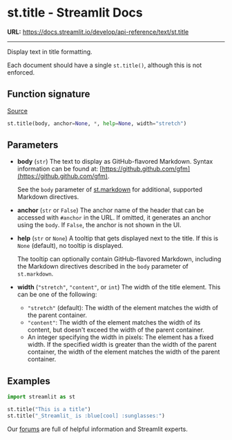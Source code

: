 # st.title - Streamlit Docs

**URL:** https://docs.streamlit.io/develop/api-reference/text/st.title

---

Display text in title formatting.

Each document should have a single `st.title()`, although this is not enforced.

## Function signature

[Source](https://github.com/streamlit/streamlit/blob/1.50.0/lib/streamlit/elements/heading.py#L223 "View st.title source code on GitHub")

```python
st.title(body, anchor=None, *, help=None, width="stretch")
```

## Parameters

*   **body** (`str`)
    The text to display as GitHub-flavored Markdown. Syntax information can be found at: [https://github.github.com/gfm](https://github.github.com/gfm).

    See the `body` parameter of [st.markdown](https://docs.streamlit.io/develop/api-reference/text/st.markdown) for additional, supported Markdown directives.

*   **anchor** (`str` or `False`)
    The anchor name of the header that can be accessed with `#anchor` in the URL. If omitted, it generates an anchor using the `body`. If `False`, the anchor is not shown in the UI.

*   **help** (`str` or `None`)
    A tooltip that gets displayed next to the title. If this is `None` (default), no tooltip is displayed.

    The tooltip can optionally contain GitHub-flavored Markdown, including the Markdown directives described in the `body` parameter of `st.markdown`.

*   **width** (`"stretch"`, `"content"`, or `int`)
    The width of the title element. This can be one of the following:
    *   `"stretch"` (default): The width of the element matches the width of the parent container.
    *   `"content"`: The width of the element matches the width of its content, but doesn't exceed the width of the parent container.
    *   An integer specifying the width in pixels: The element has a fixed width. If the specified width is greater than the width of the parent container, the width of the element matches the width of the parent container.

## Examples

```python
import streamlit as st

st.title("This is a title")
st.title("_Streamlit_ is :blue[cool] :sunglasses:")
```

Our [forums](https://discuss.streamlit.io) are full of helpful information and Streamlit experts.
